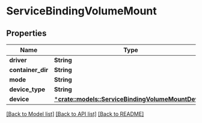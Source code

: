 # ServiceBindingVolumeMount

## Properties

Name | Type | Description | Notes
------------ | ------------- | ------------- | -------------
**driver** | **String** |  | 
**container_dir** | **String** |  | 
**mode** | **String** |  | 
**device_type** | **String** |  | 
**device** | [***crate::models::ServiceBindingVolumeMountDevice**](ServiceBindingVolumeMountDevice.md) |  | 

[[Back to Model list]](../README.md#documentation-for-models) [[Back to API list]](../README.md#documentation-for-api-endpoints) [[Back to README]](../README.md)



